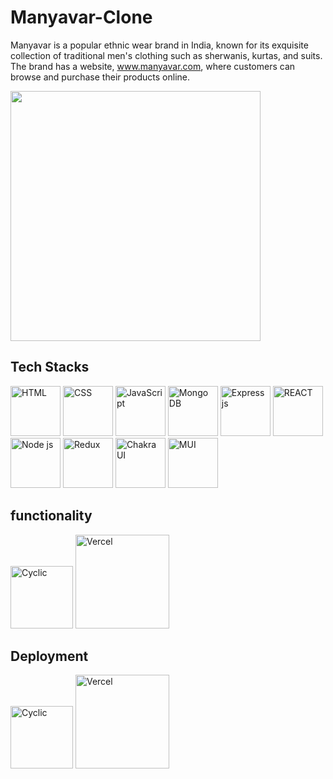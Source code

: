 # Manyavar-Clone

Manyavar is a popular ethnic wear brand in India, known for its exquisite collection of traditional men's clothing such as sherwanis, kurtas, and suits. The brand has a website, www.manyavar.com, where customers can browse and purchase their products online.

<p><img src="https://manyavar-clone-nine.vercel.app/static/media/manyavarFullLogo.3395bcf9230e803521d3.webp" width='400' /> </p>

<h2>Tech Stacks</h2>
<p><img src="https://cdn.iconscout.com/icon/free/png-256/html-2752158-2284975.png?w=256&f=avif" width='80' alt="HTML" /> 
<img src="https://cdn.iconscout.com/icon/free/png-256/css-alt-3521367-2944811.png?w=256&f=avif" width='80' alt="CSS" />
<img src="https://cdn.iconscout.com/icon/free/png-256/javascript-3628858-3029998.png?w=256&f=avif" width='80' alt="JavaScript"/>
 <img src="https://www.dbi-services.com/wp-content/uploads/2022/01/Logo-Mongodb-carre.png" width='80' alt="Mongo DB" />
 <img src="https://adware-technologies.s3.amazonaws.com/uploads/technology/thumbnail/20/express-js.png" width='80' alt="Express js" />
<img src="https://cdn.iconscout.com/icon/free/png-256/react-3-1175109.png?w=256&f=avif" width='80' alt="REACT" />
 <img src="https://upload.wikimedia.org/wikipedia/commons/thumb/d/d9/Node.js_logo.svg/2560px-Node.js_logo.svg.png" width='80' alt="Node js" />
<img src="https://cdn.zapier.com/storage/blog/4ec8fc7dc3a75758a3913bab9e5a4fd8_2.500x278.png" width='80' alt="Redux" />
<img src="https://www.happylifecreators.com/wp/wp-content/uploads/2022/06/chakra-ui_title2-400x400.png" width='80' alt="Chakra UI" />
<img src="https://mui.com/static/logo.png" width='80' alt="MUI" />  
 
 </p>
<h2>functionality</h2>
<p>
<img src="https://img.freepik.com/premium-vector/authentication-icon-simple-element-illustration-authentication-concept-symbol-design-can-be-used-web-mobile_159242-6853.jpg?w=2000" width='100' alt="Cyclic"/>
<img src="https://t3.ftcdn.net/jpg/03/91/34/12/360_F_391341245_KZoIHUJSA4NpdQhjlfPxEtKTQVF4eDfp.jpg" width='150' alt="Vercel"/>
</p>


</p>
<h2>Deployment</h2>
<p>
<img src="https://www.cyclic.sh/og/summary_large_image.png" width='100' alt="Cyclic"/>
<img src="https://miro.medium.com/max/1400/1*Rv6kW7EnWmShq7DKEb9-_A@2x.jpeg" width='150' alt="Vercel"/>
</p>


